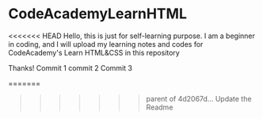 # CodeAcademyLearnHTML
<<<<<<< HEAD
Hello, this is just for self-learning purpose.
I am a beginner in coding, and I will upload my learning notes and codes for CodeAcademy's Learn HTML&CSS in this repository

Thanks!
Commit 1
commit 2
Commit 3

=======
>>>>>>> parent of 4d2067d... Update the Readme
